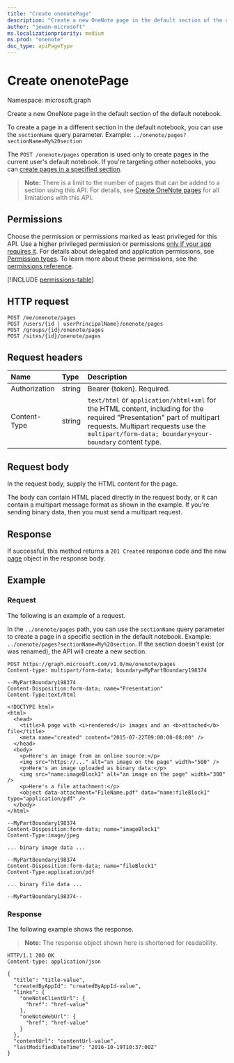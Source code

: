 ```yaml
---
title: "Create onenotePage"
description: "Create a new OneNote page in the default section of the default notebook."
author: "jewan-microsoft"
ms.localizationpriority: medium
ms.prod: "onenote"
doc_type: apiPageType
---
```


# Create onenotePage

Namespace: microsoft.graph

Create a new OneNote page in the default section of the default notebook.

To create a page in a different section in the default notebook, you can use the `sectionName` query parameter.  Example: `../onenote/pages?sectionName=My%20section`

The `POST /onenote/pages` operation is used only to create pages in the current user's default notebook. If you're targeting other notebooks, you can [create pages in a specified section](../api/section-post-pages.md).  

> **Note:** There is a limit to the number of pages that can be added to a section using this API. For details, see [Create OneNote pages](/graph/onenote-create-page) for all limitations with this API.

## Permissions
Choose the permission or permissions marked as least privileged for this API. Use a higher privileged permission or permissions [only if your app requires it](/graph/permissions-overview#best-practices-for-using-microsoft-graph-permissions). For details about delegated and application permissions, see [Permission types](/graph/permissions-overview#permission-types). To learn more about these permissions, see the [permissions reference](/graph/permissions-reference).

<!-- { "blockType": "permissions", "name": "onenote_post_pages" } -->
[!INCLUDE [permissions-table](../includes/permissions/onenote-post-pages-permissions.md)]

## HTTP request
<!-- { "blockType": "ignored" } -->

```http
POST /me/onenote/pages
POST /users/{id | userPrincipalName}/onenote/pages
POST /groups/{id}/onenote/pages
POST /sites/{id}/onenote/pages
```

## Request headers  
| Name       | Type | Description|
|:---------------|:--------|:----------|
| Authorization  | string  | Bearer {token}. Required. |
| Content-Type | string | `text/html` or `application/xhtml+xml` for the HTML content, including for the required "Presentation" part of multipart requests. Multipart requests use the `multipart/form-data; boundary=your-boundary` content type. |

## Request body
In the request body, supply the HTML content for the page.

The body can contain HTML placed directly in the request body, or it can contain a multipart message format as shown in the example. If you're sending binary data, then you must send a multipart request.

## Response

If successful, this method returns a `201 Created` response code and the new [page](../resources/page.md) object in the response body.

## Example
### Request
The following is an example of a request.

In the `../onenote/pages` path, you can use the `sectionName` query parameter to create a page in a specific section in the default notebook. Example: `../onenote/pages?sectionName=My%20section`. If the section doesn't exist (or was renamed), the API will create a new section.

<!-- {
  "blockType": "request",
  "name": "onenote_post_pages_v1_e1"
}-->
```http
POST https://graph.microsoft.com/v1.0/me/onenote/pages
Content-type: multipart/form-data; boundary=MyPartBoundary198374

--MyPartBoundary198374
Content-Disposition:form-data; name="Presentation"
Content-Type:text/html

<!DOCTYPE html>
<html>
  <head>
    <title>A page with <i>rendered</i> images and an <b>attached</b> file</title>
    <meta name="created" content="2015-07-22T09:00:00-08:00" />
  </head>
  <body>
    <p>Here's an image from an online source:</p>
    <img src="https://..." alt="an image on the page" width="500" />
    <p>Here's an image uploaded as binary data:</p>
    <img src="name:imageBlock1" alt="an image on the page" width="300" />
    <p>Here's a file attachment:</p>
    <object data-attachment="FileName.pdf" data="name:fileBlock1" type="application/pdf" />
  </body>
</html>

--MyPartBoundary198374
Content-Disposition:form-data; name="imageBlock1"
Content-Type:image/jpeg

... binary image data ...

--MyPartBoundary198374
Content-Disposition:form-data; name="fileBlock1"
Content-Type:application/pdf

... binary file data ...

--MyPartBoundary198374--
```
### Response
The following example shows the response. 

> **Note:** The response object shown here is shortened for readability.
<!-- {
  "blockType": "response",
  "truncated": true,
  "@odata.type": "microsoft.graph.onenotePage"
} -->
```http
HTTP/1.1 200 OK
Content-type: application/json

{
  "title": "title-value",
  "createdByAppId": "createdByAppId-value",
  "links": {
    "oneNoteClientUrl": {
      "href": "href-value"
    },
    "oneNoteWebUrl": {
      "href": "href-value"
    }
  },
  "contentUrl": "contentUrl-value",
  "lastModifiedDateTime": "2016-10-19T10:37:00Z"
}
```

<!-- uuid: 8fcb5dbc-d5aa-4681-8e31-b001d5168d79
2015-10-25 14:57:30 UTC -->
<!-- {
  "type": "#page.annotation",
  "description": "Create Page",
  "keywords": "",
  "section": "documentation",
  "tocPath": ""
}-->

